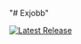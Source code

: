 "# Exjobb" 

[![Latest Release](https://img.shields.io/github/v/release/armino112/exjobb?display_name=tag&color=brightgreen&sort=semver)](https://github.com/armino112/exjobb/exjobb/latest)